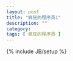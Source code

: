 ```yaml
---
layout: post
title: "疯狂的程序员1"
description: ""
category: 
tags: [ 疯狂的程序员 ]
---
```

{% include JB/setup %}

